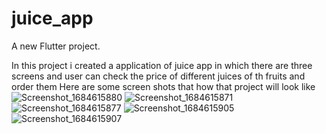 # juice_app

A new Flutter project.

In this project i created a application of juice app in which there are three screens and user can check the price of different juices of th fruits and order them 
Here are some screen shots that how that project will look like 
![Screenshot_1684615880](https://github.com/Anas-FlutterDev/JuiceAppUi/assets/114103970/b72a8bb9-d356-4152-8a83-2489c96fb7db)
![Screenshot_1684615871](https://github.com/Anas-FlutterDev/JuiceAppUi/assets/114103970/3150b5d9-59e7-4fdc-9562-d09b76ebd097)
![Screenshot_1684615877](https://github.com/Anas-FlutterDev/JuiceAppUi/assets/114103970/1f83c1a7-1c7a-414a-b046-76f17f47aa90)
![Screenshot_1684615905](https://github.com/Anas-FlutterDev/JuiceAppUi/assets/114103970/0537d6fc-a52b-468c-9a0e-e3042753b485)
![Screenshot_1684615907](https://github.com/Anas-FlutterDev/JuiceAppUi/assets/114103970/b45608cf-b399-4899-9f01-feef4e206cdf)

